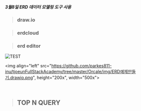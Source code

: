 <h5>3월8일 ERD 데이터 모델링 도구 사용</h5>

> <h3>draw.io</h3>

> <h3>erdcloud</h3>

> <h3>erd editor</h3>

![TEST](https://github.com/parkes811-inu/tjoeunFullStackAcademy/tree/master/Orcale/img/ERD예제만들기.drawio.png)

<img align="left" src="https://github.com/parkes811-inu/tjoeunFullStackAcademy/tree/master/Orcale/img/ERD예제만들기.drawio.png", height="200x", width="500x">


</br>

> **<h2>TOP N QUERY</h2>**

</br> 

